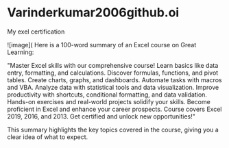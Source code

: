 # Varinderkumar2006github.oi
My exel certification 

![image](
Here is a 100-word summary of an Excel course on Great Learning:

"Master Excel skills with our comprehensive course! Learn basics like data entry, formatting, and calculations. Discover formulas, functions, and pivot tables. Create charts, graphs, and dashboards. Automate tasks with macros and VBA. Analyze data with statistical tools and data visualization. Improve productivity with shortcuts, conditional formatting, and data validation. Hands-on exercises and real-world projects solidify your skills. Become proficient in Excel and enhance your career prospects. Course covers Excel 2019, 2016, and 2013. Get certified and unlock new opportunities!"

This summary highlights the key topics covered in the course, giving you a clear idea of what to expect.

